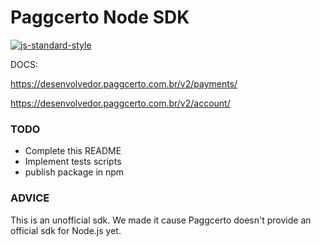# Paggcerto Node SDK

[![js-standard-style](https://img.shields.io/badge/code%20style-standard-brightgreen.svg)](http://standardjs.com)

DOCS:


https://desenvolvedor.paggcerto.com.br/v2/payments/


https://desenvolvedor.paggcerto.com.br/v2/account/


### TODO
- Complete this README
- Implement tests scripts
- publish package in npm

### ADVICE
This is an unofficial sdk. We made it cause Paggcerto doesn't provide an official sdk for Node.js yet.

